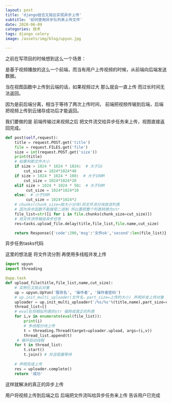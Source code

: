 ```yaml
---
layout: post
title: 'django结合又拍云实现异步上传'
subtitle: '如何使用异步队列来上传文件'
date: 2020-06-09
categories: 技术
tags: django celery
image: /assets/img/blog/upyun.jpg

---
```


之前在写项目的时候想到这么一个场景：

是基于视频播放的这么一个前端，而当有用户上传视频的时候，从前端向后端发送数据。

当在视图函数中上传到云端的话，如果视频过大 那么就会一直上传 而过长时间无法返回。

因为是前后端分离，相当于等待了两次上传时间， 前端把视频传输到后端，后端把视频上传到云储存成功后才能返回。

我们要做的是 前端传输过来视频之后 把文件流交给异步任务来上传，视图直接返回完成。



```python
def post(self,request):
    title = request.POST.get('title')
    file = request.FILES.get('file')
    size = int(request.POST.get('size'))
    print(title)
    # 如果判断文件大小
    if size > 1024 * 1024 * 1024:  # 大于1G
        cut_size = 1024*1024*40
    if size > 1024 * 1024 * 100:  # 大于100M
        cut_size = 1024*1024*20
    elif size > 1024 * 1024 * 50:  # 大于50M
         cut_size = 1024*1024*10
    else:  # 小于50M
         cut_size = 1024*1024*2
    # chunks(chunk_size=按大小分块)将文件流分块放进列表
    # 因为异步函数不能接受二进制 所以要把整个列表转换为str
    file_list=str([i for i in file.chunks(chunk_size=cut_size)])
    # 将文件流传输给异步任务
    res=tasks.upload_file.delay(title,file_list,file.name,cut_size)

    return Response({'code':200,'msg':'文件ok','second':len(file_list)})
```

异步任务tasks代码

这里的想法是 将文件流分割 再使用多线程并发上传

```python
import upyun
import threading

@app.task
def upload_file(title,file_list,name,cut_size):
	# 实例化又拍云对象
	up = upyun.UpYun('服务名', '操作者', '操作者密码')
    # up.init_multi_uploader(文件名，part_size=上传的大小) 声明并发上传对象
	uploader = up.init_multi_uploader('/%s/%s'%(title,name),part_size=cut_size)
	thread_list=[]
	# eval在将相似列表的str 强转成真正的列表
	for i,v in enumerate(eval(file_list)):
		print(i)
		# 多线程分块上传
		t = threading.Thread(target=uploader.upload, args=(i,v))
		thread_list.append(t)
     # 循环启动线程
	for t in thread_list:
		t.start()
		t.join() # 并且阻塞等待
        
	# 声明完成上传
	res = uploader.complete()
	return '成功'
```

这样就解决的真正的异步上传

用户将视频上传到后端之后  后端把文件流叫给异步任务来上传  告诉用户已完成



